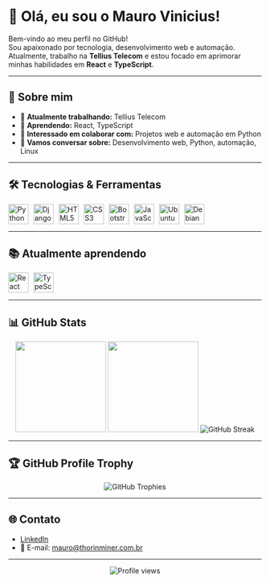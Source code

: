 # 👋 Olá, eu sou o Mauro Vinicius!

Bem-vindo ao meu perfil no GitHub!  
Sou apaixonado por tecnologia, desenvolvimento web e automação. Atualmente, trabalho na **Tellius Telecom** e estou focado em aprimorar minhas habilidades em **React** e **TypeScript**.

---

## 🚀 Sobre mim

- 🔭 **Atualmente trabalhando:** Tellius Telecom  
- 🌱 **Aprendendo:** React, TypeScript  
- 🤝 **Interessado em colaborar com:** Projetos web e automação em Python  
- 💬 **Vamos conversar sobre:** Desenvolvimento web, Python, automação, Linux

---

## 🛠️ Tecnologias & Ferramentas

<div style="display: flex; flex-wrap: wrap; gap: 10px;">
  <img src="https://cdn.jsdelivr.net/gh/devicons/devicon@latest/icons/python/python-original.svg" width="40" height="40" title="Python"/>
  <img src="https://cdn.jsdelivr.net/gh/devicons/devicon@latest/icons/django/django-plain.svg" width="40" height="40" title="Django"/>
  <img src="https://cdn.jsdelivr.net/gh/devicons/devicon@latest/icons/html5/html5-original.svg" width="40" height="40" title="HTML5"/>
  <img src="https://cdn.jsdelivr.net/gh/devicons/devicon@latest/icons/css3/css3-original.svg" width="40" height="40" title="CSS3"/>
  <img src="https://cdn.jsdelivr.net/gh/devicons/devicon@latest/icons/bootstrap/bootstrap-original.svg" width="40" height="40" title="Bootstrap"/>
  <img src="https://cdn.jsdelivr.net/gh/devicons/devicon@latest/icons/javascript/javascript-original.svg" width="40" height="40" title="JavaScript"/>
  <img src="https://cdn.jsdelivr.net/gh/devicons/devicon@latest/icons/ubuntu/ubuntu-original.svg" width="40" height="40" title="Ubuntu"/>
  <img src="https://cdn.jsdelivr.net/gh/devicons/devicon@latest/icons/debian/debian-original.svg" width="40" height="40" title="Debian"/>
</div>

---

## 📚 Atualmente aprendendo

<div style="display: flex; flex-wrap: wrap; gap: 10px;">
  <img src="https://cdn.jsdelivr.net/gh/devicons/devicon@latest/icons/react/react-original.svg" width="40" height="40" title="React"/>
  <img src="https://cdn.jsdelivr.net/gh/devicons/devicon@latest/icons/typescript/typescript-original.svg" width="40" height="40" title="TypeScript"/>
</div>

---

## 📊 GitHub Stats

<div align="center">
  <img height="180em" src="https://github-readme-stats.vercel.app/api/top-langs/?username=HakunaMauroVinicis&layout=compact&langs_count=7&theme=dracula"/>
  <img height="180em" src="https://github-readme-stats.vercel.app/api?username=HakunaMauroVinicis&show_icons=true&theme=dracula&include_all_commits=true&count_private=true"/>
  <img src="https://github-readme-streak-stats.herokuapp.com/?user=HakunaMauroVinicis&theme=dracula" alt="GitHub Streak"/>
</div>

---

## 🏆 GitHub Profile Trophy

<div align="center">
  <img src="https://github-profile-trophy.vercel.app/?username=HakunaMauroVinicis&theme=dracula&column=3&margin-w=20&margin-h=20&no-frame=true" alt="GitHub Trophies"/>
</div>

---

## 🌐 Contato

- [LinkedIn](https://www.linkedin.com/in/mauro-vinicius-cust%C3%B3dio-a7164616a)  
- 📧 E-mail: [mauro@thorinminer.com.br](mailto:mauro@thorinminer.com.br)

---

<div align="center">
  <img src="https://komarev.com/ghpvc/?username=HakunaMauroVinicis&color=blue" alt="Profile views"/>
</div>
